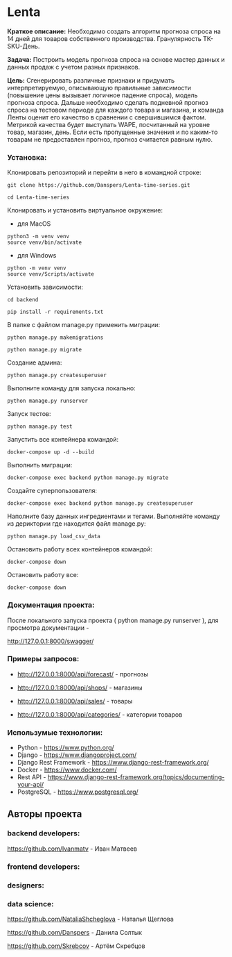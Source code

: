 # Lenta

**Краткое описание:**
Необходимо создать алгоритм прогноза спроса на 14 дней для товаров собственного
производства. Гранулярность ТК-SKU-День.

**Задача:**
Построить модель прогноза спроса на основе мастер данных и данных продаж с учетом разных
признаков.

**Цель:**
Сгенерировать различные признаки и придумать интерпретируемую, описывающую правильные
зависимости (повышение цены вызывает логичное падение спроса), модель прогноза спроса.
Дальше необходимо сделать подневной прогноз спроса на тестовом периоде для каждого товара
и магазина, и команда Ленты оценит его качество в сравнении с свершившимся фактом.
Метрикой качества будет выступать WAPE, посчитанный на уровне товар, магазин, день. Если
есть пропущенные значения и по каким-то товарам не предоставлен прогноз, прогноз считается
равным нулю.

### Установка:
Клонировать репозиторий и перейти в него в командной строке:
```
git clone https://github.com/Danspers/Lenta-time-series.git
```
```
cd Lenta-time-series
```
Клонировать и установить виртуальное окружение:

- для MacOS
```
python3 -m venv venv
source venv/bin/activate
```
- для Windows
```
python -m venv venv
source venv/Scripts/activate
```
Установить зависимости:

```
cd backend
```
```
pip install -r requirements.txt
```

В папке с файлом manage.py применить миграции:
```
python manage.py makemigrations
```
```
python manage.py migrate
```
Создание админа:
```
python manage.py createsuperuser
```

Выполните команду для запуска локально:

```
python manage.py runserver
```
Запуск тестов:

```
python manage.py test
```

Запустить все контейнера командой:

```
docker-compose up -d --build
```

Выполнить миграции:

``` 
docker-compose exec backend python manage.py migrate 
```

Создайте суперпользователя:
```
docker-compose exec backend python manage.py createsuperuser
```

Наполните базу данных ингредиентами и тегами. Выполняйте команду из дериктории где находится файл manage.py:
```
python manage.py load_csv_data

```

Остановить работу всех контейнеров командой:
```
docker-compose down
```
Остановить работу все:
```
docker-compose down
```
### Документация проекта:
После локального запуска проекта ( python manage.py runserver ), для просмотра документации - 

http://127.0.0.1:8000/swagger/

### Примеры запросов:

- http://127.0.0.1:8000/api/forecast/ - прогнозы

- http://127.0.0.1:8000/api/shops/ - магазины

- http://127.0.0.1:8000/api/sales/ - товары

- http://127.0.0.1:8000/api/categories/ - категории товаров

### Использумые технологии:

- Python - https://www.python.org/
- Django - https://www.djangoproject.com/
- Django Rest Framework - https://www.django-rest-framework.org/
- Docker - https://www.docker.com/
- Rest API - https://www.django-rest-framework.org/topics/documenting-your-api/
- PostgreSQL - https://www.postgresql.org/

## Авторы проекта
### backend developers:
https://github.com/Ivanmatv - Иван Матвеев

### frontend developers:

### designers:

### data science:
https://github.com/NataliaShcheglova - Наталья Щеглова

https://github.com/Danspers - Данила Солтык

https://github.com/Skrebcov - Артём Скребцов
